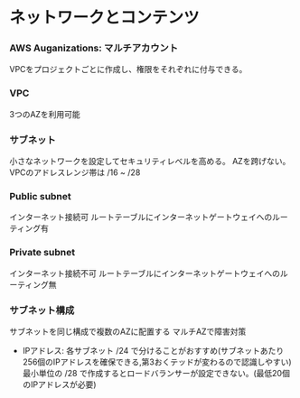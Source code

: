 # ネットワークとコンテンツ

### AWS Auganizations: マルチアカウント
VPCをプロジェクトごとに作成し、権限をそれぞれに付与できる。

### VPC
3つのAZを利用可能

### サブネット
小さなネットワークを設定してセキュリティレベルを高める。
AZを跨げない。
VPCのアドレスレンジ帯は /16 ~ /28

### Public subnet
インターネット接続可
ルートテーブルにインターネットゲートウェイへのルーティング有

### Private subnet
インターネット接続不可
ルートテーブルにインターネットゲートウェイへのルーティング無

### サブネット構成
サブネットを同じ構成で複数のAZに配置する
マルチAZで障害対策

- IPアドレス: 
各サブネット /24 で分けることがおすすめ(サブネットあたり256個のIPアドレスを確保できる,第3おくテッドが変わるので認識しやすい)
最小単位の /28 で作成するとロードバランサーが設定できない。(最低20個のIPアドレスが必要)
